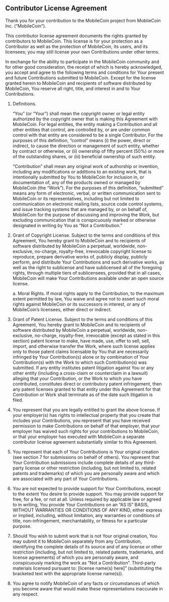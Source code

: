 ## Contributor License Agreement

Thank you for your contribution to the MobileCoin project from MoblieCoin Inc. (“MobileCoin”).

This contributor license agreement documents the rights granted by contributors to MobileCoin. This license is for your protection as a Contributor as well as the protection of MobileCoin, its users, and its licensees; you may still license your own Contributions under other terms.

In exchange for the ability to participate in the MobileCoin community and for other good consideration, the receipt of which is hereby acknowledged, you accept and agree to the following terms and conditions for Your present and future Contributions submitted to MobileCoin. Except for the license granted herein to MobileCoin and recipients of software distributed by MobileCoin, You reserve all right, title, and interest in and to Your Contributions.

1. Definitions.

    “You” (or “Your”) shall mean the copyright owner or legal entity authorized by the copyright owner that is making this Agreement with MobileCoin. For legal entities, the entity making a Contribution and all other entities that control, are controlled by, or are under common control with that entity are considered to be a single Contributor. For the purposes of this definition, “control” means (i) the power, direct or indirect, to cause the direction or management of such entity, whether by contract or otherwise, or (ii) ownership of fifty percent (50%) or more of the outstanding shares, or (iii) beneficial ownership of such entity.

    “Contribution” shall mean any original work of authorship or invention, including any modifications or additions to an existing work, that is intentionally submitted by You to MobileCoin for inclusion in, or documentation of, any of the products owned or managed by MobileCoin (the “Work”). For the purposes of this definition, “submitted” means any form of electronic, verbal, or written communication sent to MobileCoin or its representatives, including but not limited to communication on electronic mailing lists, source code control systems, and issue tracking systems that are managed by, or on behalf of, MobileCoin for the purpose of discussing and improving the Work, but excluding communication that is conspicuously marked or otherwise designated in writing by You as “Not a Contribution.”

1. Grant of Copyright License. Subject to the terms and conditions of this Agreement, You hereby grant to MobileCoin and to recipients of software distributed by MobileCoin a perpetual, worldwide, non-exclusive, no-charge, royalty-free, irrevocable copyright license to reproduce, prepare derivative works of, publicly display, publicly perform, and distribute Your Contributions and such derivative works, as well as the right to sublicense and have sublicensed all of the foregoing rights, through multiple tiers of sublicensees, provided that in all cases, MobileCoin will make Your Contributions available under an open source license.

    a. Moral Rights. If moral rights apply to the Contribution, to the maximum extent permitted by law, You waive and agree not to assert such moral rights against MobileCoin or its successors in interest, or any of MobileCoin’s licensees, either direct or indirect.


1. Grant of Patent License. Subject to the terms and conditions of this Agreement, You hereby grant to MobileCoin and to recipients of software distributed by MobileCoin a perpetual, worldwide, non-exclusive, no-charge, royalty-free, irrevocable (except as stated in this section) patent license to make, have made, use, offer to sell, sell, import, and otherwise transfer the Work, where such license applies only to those patent claims licensable by You that are necessarily infringed by Your Contribution(s) alone or by combination of Your Contribution(s) with the Work to which such Contribution(s) was submitted. If any entity institutes patent litigation against You or any other entity (including a cross-claim or counterclaim in a lawsuit) alleging that your Contribution, or the Work to which you have contributed, constitutes direct or contributory patent infringement, then any patent licenses granted to that entity under this Agreement for that Contribution or Work shall terminate as of the date such litigation is filed.

1. You represent that you are legally entitled to grant the above license. If your employer(s) has rights to intellectual property that you create that includes your Contributions, you represent that you have received permission to make Contributions on behalf of that employer, that your employer has waived such rights for your contributions to MobileCoin, or that your employer has executed with MobileCoin a separate contributor license agreement substantially similar to this Agreement.

1. You represent that each of Your Contributions is Your original creation (see section 7 for submissions on behalf of others). You represent that Your Contribution submissions include complete details of any third-party license or other restriction (including, but not limited to, related patents and trademarks) of which you are personally aware and which are associated with any part of Your Contributions.

1. You are not expected to provide support for Your Contributions, except to the extent You desire to provide support. You may provide support for free, for a fee, or not at all. Unless required by applicable law or agreed to in writing, You provide Your Contributions on an “AS IS” BASIS, WITHOUT WARRANTIES OR CONDITIONS OF ANY KIND, either express or implied, including, without limitation, any warranties or conditions of title, non-infringement, merchantability, or fitness for a particular purpose.

1. Should You wish to submit work that is not Your original creation, You may submit it to MobileCoin separately from any Contribution, identifying the complete details of its source and of any license or other restriction (including, but not limited to, related patents, trademarks, and license agreements) of which you are personally aware, and conspicuously marking the work as “Not a Contribution”. Third-party materials licensed pursuant to: [license name(s) here]” (substituting the bracketed text with the appropriate license name(s)).

1. You agree to notify MobileCoin of any facts or circumstances of which you become aware that would make these representations inaccurate in any respect.
